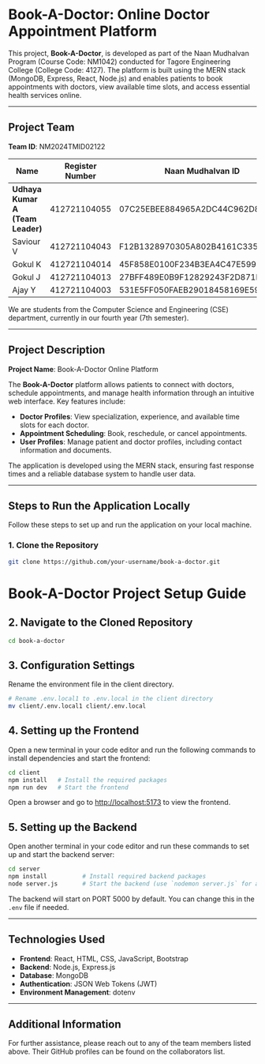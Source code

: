 # Book-A-Doctor: Online Doctor Appointment Platform

This project, **Book-A-Doctor**, is developed as part of the Naan Mudhalvan Program (Course Code: NM1042) conducted for Tagore Engineering College (College Code: 4127). The platform is built using the MERN stack (MongoDB, Express, React, Node.js) and enables patients to book appointments with doctors, view available time slots, and access essential health services online.

---

## Project Team

**Team ID**: NM2024TMID02122

| Name                        | Register Number | Naan Mudhalvan ID                       |
|-----------------------------|-----------------|-----------------------------------------|
| **Udhaya Kumar A (Team Leader)** | 412721104055  | 07C25EBEE884965A2DC44C962D801574 |
| Saviour V                   | 412721104043    | F12B1328970305A802B4161C3354151F       |
| Gokul K                     | 412721104014    | 45F858E0100F234B3EA4C47E5996D407       |
| Gokul J                     | 412721104013    | 27BFF489E0B9F12829243F2D871BE1E3       |
| Ajay Y                      | 412721104003    | 531E5FF050FAEB29018458169E59F0A9       |

We are students from the Computer Science and Engineering (CSE) department, currently in our fourth year (7th semester).

---

## Project Description

**Project Name**: Book-A-Doctor Online Platform

The **Book-A-Doctor** platform allows patients to connect with doctors, schedule appointments, and manage health information through an intuitive web interface. Key features include:
- **Doctor Profiles**: View specialization, experience, and available time slots for each doctor.
- **Appointment Scheduling**: Book, reschedule, or cancel appointments.
- **User Profiles**: Manage patient and doctor profiles, including contact information and documents.

The application is developed using the MERN stack, ensuring fast response times and a reliable database system to handle user data.

---

## Steps to Run the Application Locally

Follow these steps to set up and run the application on your local machine.

### 1. Clone the Repository
```bash
git clone https://github.com/your-username/book-a-doctor.git
```

# Book-A-Doctor Project Setup Guide

## 2. Navigate to the Cloned Repository

```bash
cd book-a-doctor
```

## 3. Configuration Settings

Rename the environment file in the client directory.

```bash
# Rename .env.local1 to .env.local in the client directory
mv client/.env.local1 client/.env.local
```

## 4. Setting up the Frontend

Open a new terminal in your code editor and run the following commands to install dependencies and start the frontend:

```bash
cd client
npm install   # Install the required packages
npm run dev   # Start the frontend
```

Open a browser and go to [http://localhost:5173](http://localhost:5173) to view the frontend.

## 5. Setting up the Backend

Open another terminal in your code editor and run these commands to set up and start the backend server:

```bash
cd server
npm install          # Install required backend packages
node server.js       # Start the backend (use `nodemon server.js` for automatic restarts)
```

The backend will start on PORT 5000 by default. You can change this in the `.env` file if needed.

---

## Technologies Used

- **Frontend**: React, HTML, CSS, JavaScript, Bootstrap
- **Backend**: Node.js, Express.js
- **Database**: MongoDB
- **Authentication**: JSON Web Tokens (JWT)
- **Environment Management**: dotenv

---

## Additional Information

For further assistance, please reach out to any of the team members listed above. Their GitHub profiles can be found on the collaborators list.
